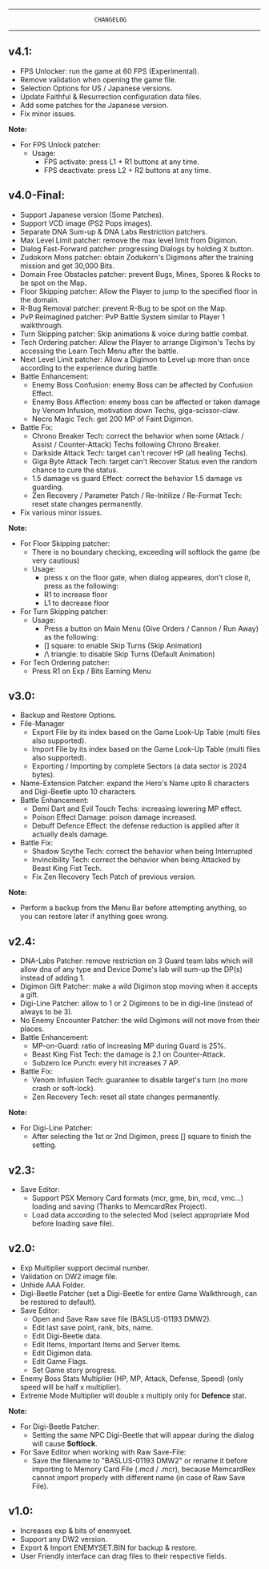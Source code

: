 **********************************************************************
                            CHANGELOG
**********************************************************************



v4.1:
-----
 - FPS Unlocker: run the game at 60 FPS (Experimental).
 - Remove validation when opening the game file.
 - Selection Options for US / Japanese versions.
 - Update Faithful & Resurrection configuration data files.
 - Add some patches for the Japanese version.
 - Fix minor issues.

**Note:**
- For FPS Unlock patcher:
   - Usage:
      - FPS activate:   press L1 + R1 buttons at any time.
      - FPS deactivate: press L2 + R2 buttons at any time.



v4.0-Final:
-----
 - Support Japanese version (Some Patches).
 - Support VCD image (PS2 Pops images).
 - Separate DNA Sum-up & DNA Labs Restriction patchers.
 - Max Level Limit patcher: remove the max level limit from Digimon.
 - Dialog Fast-Forward patcher: progressing Dialogs by holding X button.
 - Zudokorn Mons patcher: obtain Zodukorn's Digimons after the training mission and get 30,000 Bits.
 - Domain Free Obstacles patcher: prevent Bugs, Mines, Spores & Rocks to be spot on the Map.
 - Floor Skipping patcher: Allow the Player to jump to the specified floor in the domain.
 - R-Bug Removal patcher: prevent R-Bug to be spot on the Map.
 - PvP Reimagined patcher: PvP Battle System similar to Player 1 walkthrough.
 - Turn Skipping patcher: Skip animations & voice during battle combat.
 - Tech Ordering patcher: Allow the Player to arrange Digimon's Techs by accessing the Learn Tech Menu after the battle.
 - Next Level Limit patcher: Allow a Digimon to Level up more than once according to the experience during battle.
 - Battle Enhancement:
   - Enemy Boss Confusion: enemy Boss can be affected by Confusion Effect.
   - Enemy Boss Affection: enemy boss can be affected or taken damage by Venom Infusion, motivation down Techs, giga-scissor-claw.
   - Necro Magic Tech: get 200 MP of Faint Digimon.
 - Battle Fix:
   - Chrono Breaker Tech: correct the behavior when some (Attack / Assist / Counter-Attack) Techs following Chrono Breaker.
   - Darkside Attack Tech: target can't recover HP (all healing Techs).
   - Giga Byte Attack Tech: target can't Recover Status even the random chance to cure the status.
   - 1.5 damage vs guard Effect: correct the behavior 1.5 damage vs guarding.
   - Zen Recovery / Parameter Patch / Re-Initilize / Re-Format Tech: reset state changes permanently.
 - Fix various minor issues.

**Note:**
- For Floor Skipping patcher:
   - There is no boundary checking, exceeding will softlock the game (be very cautious)
   - Usage:
      - press x on the floor gate, when dialog appeares, don't close it, press as the following:
      - R1 to increase floor
      - L1 to decrease floor
- For Turn Skipping patcher:
   - Usage:
      - Press a button on Main Menu (Give Orders / Cannon / Run Away) as the following:
      - [] square: to enable Skip Turns (Skip Animation)
      - /\ triangle: to disable Skip Turns (Default Animation)
- For Tech Ordering patcher:
   - Press R1 on Exp / Bits Earning Menu



v3.0:
-----
 - Backup and Restore Options.
 - File-Manager
   - Export File by its index based on the Game Look-Up Table (multi files also supported).
   - Import File by its index based on the Game Look-Up Table (multi files also supported).
   - Exporting / Importing by complete Sectors (a data sector is 2024 bytes).
 - Name-Extension Patcher: expand the Hero's Name upto 8 characters and Digi-Beetle upto 10 characters.
 - Battle Enhancement:
   - Demi Dart and Evil Touch Techs: increasing lowering MP effect.
   - Poison Effect Damage: poison damage increased.
   - Debuff Defence Effect: the defense reduction is applied after it actually deals damage.
 - Battle Fix:
   - Shadow Scythe Tech: correct the behavior when being Interrupted
   - Invincibility Tech: correct the behavior when being Attacked by Beast King Fist Tech.
   - Fix Zen Recovery Tech Patch of previous version.

**Note:**
 - Perform a backup from the Menu Bar before attempting anything, so you can restore later if anything goes wrong.



v2.4:
-----
 - DNA-Labs Patcher: remove restriction on 3 Guard team labs which will allow dna of any type and Device Dome's lab will sum-up the DP(s) instead of adding 1.
 - Digimon Gift Patcher: make a wild Digimon stop moving when it accepts a gift.
 - Digi-Line Patcher: allow to 1 or 2 Digimons to be in digi-line (instead of always to be 3).
 - No Enemy Encounter Patcher: the wild Digimons will not move from their places.
 - Battle Enhancement:
   - MP-on-Guard: ratio of increasing MP during Guard is 25%.
   - Beast King Fist Tech: the damage is 2.1 on Counter-Attack.
   - Subzero Ice Punch: every hit increases 7 AP.
 - Battle Fix:
   - Venom Infusion Tech: guarantee to disable target's turn (no more crash or soft-lock).
   - Zen Recovery Tech: reset all state changes permanently.

**Note:**
 - For Digi-Line Patcher:
    - After selecting the 1st or 2nd Digimon, press [] square to finish the setting.



v2.3:
-----
 - Save Editor:
    - Support PSX Memory Card formats (mcr, gme, bin, mcd, vmc...) loading and saving (Thanks to MemcardRex Project).
	- Load data according to the selected Mod (select appropriate Mod before loading save file).



v2.0:
-----
 - Exp Multiplier support decimal number.
 - Validation on DW2 image file.
 - Unhide AAA Folder.
 - Digi-Beetle Patcher (set a Digi-Beetle for entire Game Walkthrough, can be restored to default).
 - Save Editor:
    - Open and Save Raw save file (BASLUS-01193 DMW2).
    - Edit last save point, rank, bits, name.
    - Edit Digi-Beetle data.
    - Edit Items, Important Items and Server Items.
    - Edit Digimon data.
    - Edit Game Flags.
    - Set Game story progress.
 - Enemy Boss Stats Multiplier (HP, MP, Attack, Defense, Speed) (only speed will be half x multiplier).
 - Extreme Mode Multiplier will double x multiply only for **Defence** stat.

**Note:**
 - For Digi-Beetle Patcher:
    - Setting the same NPC Digi-Beetle that will appear during the dialog will cause **Softlock**.
 - For Save Editor when working with Raw Save-File:
    - Save the filename to "BASLUS-01193 DMW2" or rename it before importing to Memory Card File (.mcd / .mcr),
      because MemcardRex cannot import properly with different name (in case of Raw Save File).



v1.0:
-----
 - Increases exp & bits of enemyset.
 - Support any DW2 version.
 - Export & Import ENEMYSET.BIN for backup & restore.
 - User Friendly interface can drag files to their respective fields.
